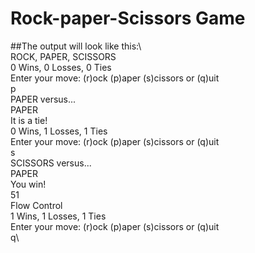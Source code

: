 # Rock-paper-Scissors Game
 
##The output will look like this:\  
 ROCK, PAPER, SCISSORS\
 0 Wins, 0 Losses, 0 Ties\
 Enter your move: (r)ock (p)aper (s)cissors or (q)uit\
 p\
 PAPER versus...\
 PAPER\
 It is a tie!\
 0 Wins, 1 Losses, 1 Ties\
 Enter your move: (r)ock (p)aper (s)cissors or (q)uit\
 s\
 SCISSORS versus...\
 PAPER\
 You win!\
 51\
 Flow Control   \
1 Wins, 1 Losses, 1 Ties\
 Enter your move: (r)ock (p)aper (s)cissors or (q)uit\
 q\